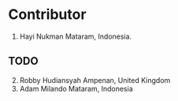 # Contributor

1. Hayi Nukman
   Mataram, Indonesia.

## TODO

2. Robby Hudiansyah
   Ampenan, United Kingdom
3. Adam Milando
   Mataram, Indonesia
